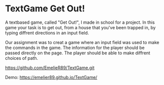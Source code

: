 # TextGame Get Out!


A textbased game, called "Get Out!", I made in school for a project. In this game your task is to get out, from a house that you've been trapped in, by typing diffrent directions in an input field.

Our assignment was to creat a game where an input field was used to make the commands in the game. The information for the player should be passed directly on the page. The player should be able to make diffrent choices of path.  



https://github.com/EmelieR89/TextGame.git



Demo: https://emelier89.github.io/TextGame/